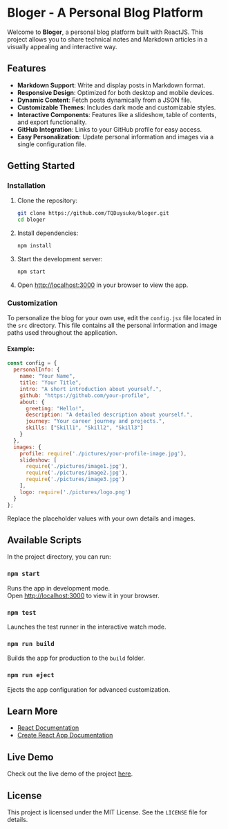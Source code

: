 # Bloger - A Personal Blog Platform

Welcome to **Bloger**, a personal blog platform built with ReactJS. This project allows you to share technical notes and Markdown articles in a visually appealing and interactive way.

## Features

- **Markdown Support**: Write and display posts in Markdown format.
- **Responsive Design**: Optimized for both desktop and mobile devices.
- **Dynamic Content**: Fetch posts dynamically from a JSON file.
- **Customizable Themes**: Includes dark mode and customizable styles.
- **Interactive Components**: Features like a slideshow, table of contents, and export functionality.
- **GitHub Integration**: Links to your GitHub profile for easy access.
- **Easy Personalization**: Update personal information and images via a single configuration file.

## Getting Started

### Installation

1. Clone the repository:
   ```bash
   git clone https://github.com/TQDuysuke/bloger.git
   cd bloger
   ```

2. Install dependencies:
   ```bash
   npm install
   ```

3. Start the development server:
   ```bash
   npm start
   ```

4. Open [http://localhost:3000](http://localhost:3000) in your browser to view the app.

### Customization

To personalize the blog for your own use, edit the `config.jsx` file located in the `src` directory. This file contains all the personal information and image paths used throughout the application.

#### Example:
```javascript
const config = {
  personalInfo: {
    name: "Your Name",
    title: "Your Title",
    intro: "A short introduction about yourself.",
    github: "https://github.com/your-profile",
    about: {
      greeting: "Hello!",
      description: "A detailed description about yourself.",
      journey: "Your career journey and projects.",
      skills: ["Skill1", "Skill2", "Skill3"]
    }
  },
  images: {
    profile: require('./pictures/your-profile-image.jpg'),
    slideshow: [
      require('./pictures/image1.jpg'),
      require('./pictures/image2.jpg'),
      require('./pictures/image3.jpg')
    ],
    logo: require('./pictures/logo.png')
  }
};
```

Replace the placeholder values with your own details and images.

## Available Scripts

In the project directory, you can run:

### `npm start`

Runs the app in development mode.\
Open [http://localhost:3000](http://localhost:3000) to view it in your browser.

### `npm test`

Launches the test runner in the interactive watch mode.

### `npm run build`

Builds the app for production to the `build` folder.

### `npm run eject`

Ejects the app configuration for advanced customization.

## Learn More

- [React Documentation](https://reactjs.org/)
- [Create React App Documentation](https://facebook.github.io/create-react-app/docs/getting-started)

## Live Demo

Check out the live demo of the project [here](https://your-live-demo-link.com).

## License

This project is licensed under the MIT License. See the `LICENSE` file for details.
